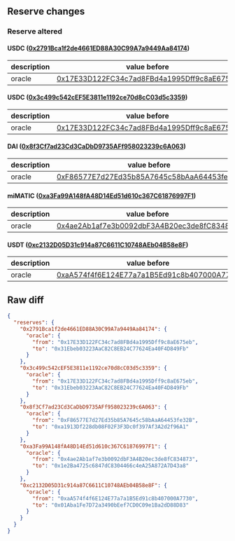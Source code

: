 ## Reserve changes

### Reserve altered

#### USDC ([0x2791Bca1f2de4661ED88A30C99A7a9449Aa84174](https://polygonscan.com/address/0x2791Bca1f2de4661ED88A30C99A7a9449Aa84174))

| description | value before | value after |
| --- | --- | --- |
| oracle | [0x17E33D122FC34c7ad8FBd4a1995Dff9c8aE675eb](https://polygonscan.com/address/0x17E33D122FC34c7ad8FBd4a1995Dff9c8aE675eb) | [0x31Ebeb03223AaC82C8EB24C77624Ea40F4D849Fb](https://polygonscan.com/address/0x31Ebeb03223AaC82C8EB24C77624Ea40F4D849Fb) |


#### USDC ([0x3c499c542cEF5E3811e1192ce70d8cC03d5c3359](https://polygonscan.com/address/0x3c499c542cEF5E3811e1192ce70d8cC03d5c3359))

| description | value before | value after |
| --- | --- | --- |
| oracle | [0x17E33D122FC34c7ad8FBd4a1995Dff9c8aE675eb](https://polygonscan.com/address/0x17E33D122FC34c7ad8FBd4a1995Dff9c8aE675eb) | [0x31Ebeb03223AaC82C8EB24C77624Ea40F4D849Fb](https://polygonscan.com/address/0x31Ebeb03223AaC82C8EB24C77624Ea40F4D849Fb) |


#### DAI ([0x8f3Cf7ad23Cd3CaDbD9735AFf958023239c6A063](https://polygonscan.com/address/0x8f3Cf7ad23Cd3CaDbD9735AFf958023239c6A063))

| description | value before | value after |
| --- | --- | --- |
| oracle | [0xF86577E7d27Ed35b85A7645c58bAaA64453fe32B](https://polygonscan.com/address/0xF86577E7d27Ed35b85A7645c58bAaA64453fe32B) | [0xa1913Df228db08F02F3F3Dc0f397Af3A2d2f96A1](https://polygonscan.com/address/0xa1913Df228db08F02F3F3Dc0f397Af3A2d2f96A1) |


#### miMATIC ([0xa3Fa99A148fA48D14Ed51d610c367C61876997F1](https://polygonscan.com/address/0xa3Fa99A148fA48D14Ed51d610c367C61876997F1))

| description | value before | value after |
| --- | --- | --- |
| oracle | [0x4ae2Ab1af7e3b0092dbF3A4B20ec3de8fC834873](https://polygonscan.com/address/0x4ae2Ab1af7e3b0092dbF3A4B20ec3de8fC834873) | [0x1e2Ba4725c6847dC8304466c4eA25A872A7D43a8](https://polygonscan.com/address/0x1e2Ba4725c6847dC8304466c4eA25A872A7D43a8) |


#### USDT ([0xc2132D05D31c914a87C6611C10748AEb04B58e8F](https://polygonscan.com/address/0xc2132D05D31c914a87C6611C10748AEb04B58e8F))

| description | value before | value after |
| --- | --- | --- |
| oracle | [0xaA574f4f6E124E77a7a1B5Ed91c8b407000A7730](https://polygonscan.com/address/0xaA574f4f6E124E77a7a1B5Ed91c8b407000A7730) | [0x01Aba1Fe7D72a3490bEef7CD0C09e1Ba2dD88D83](https://polygonscan.com/address/0x01Aba1Fe7D72a3490bEef7CD0C09e1Ba2dD88D83) |


## Raw diff

```json
{
  "reserves": {
    "0x2791Bca1f2de4661ED88A30C99A7a9449Aa84174": {
      "oracle": {
        "from": "0x17E33D122FC34c7ad8FBd4a1995Dff9c8aE675eb",
        "to": "0x31Ebeb03223AaC82C8EB24C77624Ea40F4D849Fb"
      }
    },
    "0x3c499c542cEF5E3811e1192ce70d8cC03d5c3359": {
      "oracle": {
        "from": "0x17E33D122FC34c7ad8FBd4a1995Dff9c8aE675eb",
        "to": "0x31Ebeb03223AaC82C8EB24C77624Ea40F4D849Fb"
      }
    },
    "0x8f3Cf7ad23Cd3CaDbD9735AFf958023239c6A063": {
      "oracle": {
        "from": "0xF86577E7d27Ed35b85A7645c58bAaA64453fe32B",
        "to": "0xa1913Df228db08F02F3F3Dc0f397Af3A2d2f96A1"
      }
    },
    "0xa3Fa99A148fA48D14Ed51d610c367C61876997F1": {
      "oracle": {
        "from": "0x4ae2Ab1af7e3b0092dbF3A4B20ec3de8fC834873",
        "to": "0x1e2Ba4725c6847dC8304466c4eA25A872A7D43a8"
      }
    },
    "0xc2132D05D31c914a87C6611C10748AEb04B58e8F": {
      "oracle": {
        "from": "0xaA574f4f6E124E77a7a1B5Ed91c8b407000A7730",
        "to": "0x01Aba1Fe7D72a3490bEef7CD0C09e1Ba2dD88D83"
      }
    }
  }
}
```